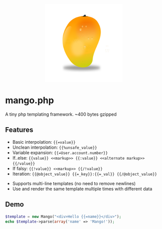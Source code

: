 <p align="center">
	<img src="./logo.png" alt="a mango" width="250"/>
<p>

# mango.php

A tiny php templating framework. ~400 bytes gzipped

## Features
 * Basic interpolation: 
  ```{{=value}}```
 * Unclean interpolation: 
  ```{{%unsafe_value}}```
 * Variable expansion: 
  ```{{=User.account.number}}```
 * If..else: 
  ```{{value}} <<markup>> {{:value}} <<alternate markup>> {{/value}}```
 * If falsy: 
  ```{{!value}} <<markup>> {{/!value}}```
 * Iteration: 
  ```{{@object_value}} {{=_key}}:{{=_val}} {{/@object_value}}```
 
 - Supports multi-line templates (no need to remove newlines)
 - Use and render the same template multiple times with different data

## Demo

```php
$template = new Mango("<div>Hello {{=name}}</div>");
echo $template->parse(array('name' => 'Mango!'));
```

